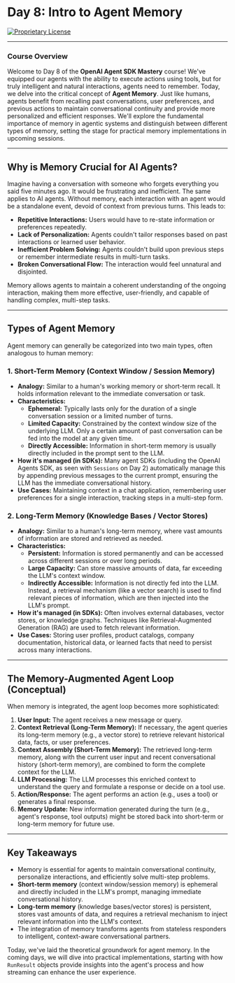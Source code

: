 # Day 8: Intro to Agent Memory

[![Proprietary License](https://img.shields.io/badge/license-proprietary-red.svg)](../LICENSE)

---

### **Course Overview**

Welcome to Day 8 of the **OpenAI Agent SDK Mastery** course! We've equipped our agents with the ability to execute actions using tools, but for truly intelligent and natural interactions, agents need to remember. Today, we delve into the critical concept of **Agent Memory**. Just like humans, agents benefit from recalling past conversations, user preferences, and previous actions to maintain conversational continuity and provide more personalized and efficient responses. We'll explore the fundamental importance of memory in agentic systems and distinguish between different types of memory, setting the stage for practical memory implementations in upcoming sessions.

---

## Why is Memory Crucial for AI Agents?

Imagine having a conversation with someone who forgets everything you said five minutes ago. It would be frustrating and inefficient. The same applies to AI agents. Without memory, each interaction with an agent would be a standalone event, devoid of context from previous turns. This leads to:

*   **Repetitive Interactions:** Users would have to re-state information or preferences repeatedly.
*   **Lack of Personalization:** Agents couldn't tailor responses based on past interactions or learned user behavior.
*   **Inefficient Problem Solving:** Agents couldn't build upon previous steps or remember intermediate results in multi-turn tasks.
*   **Broken Conversational Flow:** The interaction would feel unnatural and disjointed.

Memory allows agents to maintain a coherent understanding of the ongoing interaction, making them more effective, user-friendly, and capable of handling complex, multi-step tasks.

---

## Types of Agent Memory

Agent memory can generally be categorized into two main types, often analogous to human memory:

### 1. Short-Term Memory (Context Window / Session Memory)

*   **Analogy:** Similar to a human's working memory or short-term recall. It holds information relevant to the immediate conversation or task.
*   **Characteristics:**
    *   **Ephemeral:** Typically lasts only for the duration of a single conversation session or a limited number of turns.
    *   **Limited Capacity:** Constrained by the context window size of the underlying LLM. Only a certain amount of past conversation can be fed into the model at any given time.
    *   **Directly Accessible:** Information in short-term memory is usually directly included in the prompt sent to the LLM.
*   **How it's managed (in SDKs):** Many agent SDKs (including the OpenAI Agents SDK, as seen with `Sessions` on Day 2) automatically manage this by appending previous messages to the current prompt, ensuring the LLM has the immediate conversational history.
*   **Use Cases:** Maintaining context in a chat application, remembering user preferences for a single interaction, tracking steps in a multi-step form.

### 2. Long-Term Memory (Knowledge Bases / Vector Stores)

*   **Analogy:** Similar to a human's long-term memory, where vast amounts of information are stored and retrieved as needed.
*   **Characteristics:**
    *   **Persistent:** Information is stored permanently and can be accessed across different sessions or over long periods.
    *   **Large Capacity:** Can store massive amounts of data, far exceeding the LLM's context window.
    *   **Indirectly Accessible:** Information is not directly fed into the LLM. Instead, a retrieval mechanism (like a vector search) is used to find relevant pieces of information, which are then injected into the LLM's prompt.
*   **How it's managed (in SDKs):** Often involves external databases, vector stores, or knowledge graphs. Techniques like Retrieval-Augmented Generation (RAG) are used to fetch relevant information.
*   **Use Cases:** Storing user profiles, product catalogs, company documentation, historical data, or learned facts that need to persist across many interactions.

---

## The Memory-Augmented Agent Loop (Conceptual)

When memory is integrated, the agent loop becomes more sophisticated:

1.  **User Input:** The agent receives a new message or query.
2.  **Context Retrieval (Long-Term Memory):** If necessary, the agent queries its long-term memory (e.g., a vector store) to retrieve relevant historical data, facts, or user preferences.
3.  **Context Assembly (Short-Term Memory):** The retrieved long-term memory, along with the current user input and recent conversational history (short-term memory), are combined to form the complete context for the LLM.
4.  **LLM Processing:** The LLM processes this enriched context to understand the query and formulate a response or decide on a tool use.
5.  **Action/Response:** The agent performs an action (e.g., uses a tool) or generates a final response.
6.  **Memory Update:** New information generated during the turn (e.g., agent's response, tool outputs) might be stored back into short-term or long-term memory for future use.

---

## Key Takeaways

*   Memory is essential for agents to maintain conversational continuity, personalize interactions, and efficiently solve multi-step problems.
*   **Short-term memory** (context window/session memory) is ephemeral and directly included in the LLM's prompt, managing immediate conversational history.
*   **Long-term memory** (knowledge bases/vector stores) is persistent, stores vast amounts of data, and requires a retrieval mechanism to inject relevant information into the LLM's context.
*   The integration of memory transforms agents from stateless responders to intelligent, context-aware conversational partners.

Today, we've laid the theoretical groundwork for agent memory. In the coming days, we will dive into practical implementations, starting with how `RunResult` objects provide insights into the agent's process and how streaming can enhance the user experience.